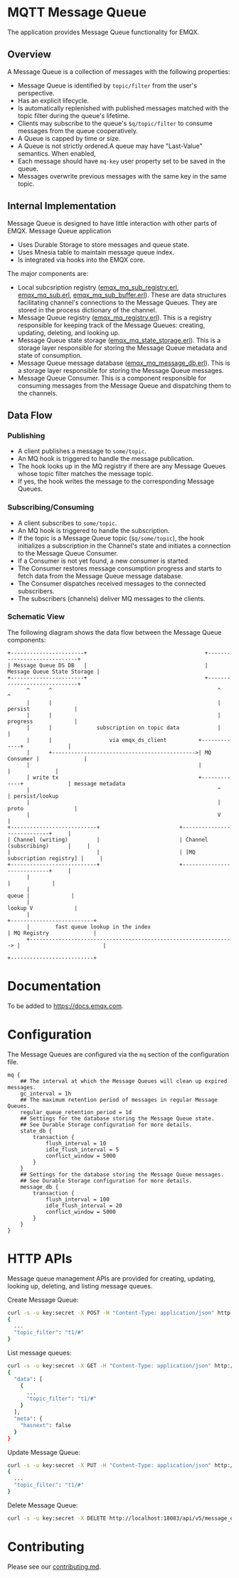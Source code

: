 # MQTT Message Queue

The application provides Message Queue functionality for EMQX.

## Overview

A Message Queue is a collection of messages with the following properties:

- Message Queue is identified by `topic/filter` from the user's perspective.
- Has an explicit lifecycle.
- Is automatically replenished with published messages matched with the topic filter during the queue's lifetime.
- Clients may subscribe to the queue's `$q/topic/filter` to consume messages from the queue cooperatively.
- A Queue is capped by time or size.
- A Queue is not strictly ordered.A queue may have "Last-Value" semantics. When enabled,
- Each message should have `mq-key` user property set to be saved in the queue.
- Messages overwrite previous messages with the same key in the same topic.

## Internal Implementation

Message Queue is designed to have little interaction with other parts of EMQX.
Message Queue application
* Uses Durable Storage to store messages and queue state.
* Uses Mnesia table to maintain message queue index.
* Is integrated via hooks into the EMQX core.

The major components are:
* Local subcsription registry ([emqx_mq_sub_registry.erl](./src/emqx_mq_sub_registry.erl), [emqx_mq_sub.erl](./src/emqx_mq_sub.erl), [emqx_mq_sub_buffer.erl](./src/emqx_mq_sub_buffer.erl)). These are data structures
facilitating channel's connections to the Message Queues. They are stored in the process dictionary of the channel.
* Message Queue registry ([emqx_mq_registry.erl](./src/emqx_mq_registry.erl)). This is a registry responsible for keeping track of the Message Queues: creating, updating, deleting, and looking up.
* Message Queue state storage ([emqx_mq_state_storage.erl](./src/emqx_mq_state_storage.erl)). This is a storage layer responsible for storing the Message Queue metadata and state of consumption.
* Message Queue message database ([emqx_mq_message_db.erl](./src/emqx_mq_message_db.erl)). This is a storage layer responsible for storing the Message Queue messages.
* Message Queue Consumer. This is a component responsible for consuming messages from the Message Queue and dispatching them to the channels.

## Data Flow

### Publishing

* A client publishes a message to `some/topic`.
* An MQ hook is triggered to handle the message publication.
* The hook looks up in the MQ registry if there are any Message Queues whose topic filter matches the message topic.
* If yes, the hook writes the message to the corresponding Message Queues.

### Subscribing/Consuming

* A client subscribes to `some/topic`.
* An MQ hook is triggered to handle the subscription.
* If the topic is a Message Queue topic (`$q/some/topic`), the hook initializes a subscription in the Channel's state and
initiates a connection to the Message Queue Consumer.
* If a Consumer is not yet found, a new consumer is started.
* The Consumer restores message consumption progress and starts to fetch data from the Message Queue message database.
* The Consumer dispatches received messages to the connected subscribers.
* The subscribers (channels) deliver MQ messages to the clients.

### Schematic View

The following diagram shows the data flow between the Message Queue components:

```ascii
+-----------------------+                                     +-----------------------------+
| Message Queue DS DB   |                                     | Message Queue State Storage |
+-----------------------+                                     +-----------------------------+
      ^      ^                                                    ^                      ^
      |      |                                                    | persist              |
      |      |                                                    | progress             |
      |      |              subscription on topic data            |                      |
      |      |                  via emqx_ds_client          +-------------+              |
      |      +--------------------------------------------->| MQ Consumer |              |
      |                                                     |             |              |
      | write tx                                            +-------------+              | message metadata
      |                                                           ^                      | persist/lookup
      |                                                           | proto                |
      |                                                           V                      |
+---------------------------+                         +----------------------------+     |
| Channel (writing)         |                         | Channel (subscribing)      |     |
|                           |                         | [MQ subscription registry] |     |
+---------------------------+                         +----------------------------+     |
      |                                                                    |             |
      |                                                              queue |             |
      |                                                             lookup V             |
      |                                                                  +--------------------------+
      |        fast queue lookup in the index                            | MQ Registry              |
      +----------------------------------------------------------------> |                          |
                                                                         +--------------------------+
```

# Documentation

To be added to https://docs.emqx.com.

# Configuration

The Message Queues are configured via the `mq` section of the configuration file.

```hocon
mq {
    ## The interval at which the Message Queues will clean up expired messages.
    gc_interval = 1h
    ## The maximum retention period of messages in regular Message Queues.
    regular_queue_retention_period = 1d
    ## Settings for the database storing the Message Queue state.
    ## See Durable Storage configuration for more details.
    state_db {
        transaction {
            flush_interval = 10
            idle_flush_interval = 5
            conflict_window = 5000
        }
    }
    ## Settings for the database storing the Message Queue messages.
    ## See Durable Storage configuration for more details.
    message_db {
        transaction {
            flush_interval = 100
            idle_flush_interval = 20
            conflict_window = 5000
        }
    }
}
```

# HTTP APIs

Message queue management APIs are provided for creating, updating, looking up, deleting, and listing message queues.

Create Message Queue:

```bash
curl -s -u key:secret -X POST -H "Content-Type: application/json" http://localhost:18083/api/v5/message_queues -d '{"topic_filter": "t1/#", "is_lastvalue": false}' | jq
{
  ...
  "topic_filter": "t1/#"
}
```

List message queues:

```bash
curl -s -u key:secret -X GET -H "Content-Type: application/json" http://localhost:18083/api/v5/message_queues | jq
{
  "data": [
    {
      ...
      "topic_filter": "t1/#"
    }
  ],
  "meta": {
    "hasnext": false
  }
}
```

Update Message Queue:

```bash
curl -s -u key:secret -X PUT -H "Content-Type: application/json" http://localhost:18083/api/v5/message_queues/t1%2F%23 -d '{"dispatch_strategy": "least_inflight"}' | jq
{
  ...
  "topic_filter": "t1/#"
}
```

Delete Message Queue:

```bash
curl -s -u key:secret -X DELETE http://localhost:18083/api/v5/message_queues/t1%2F%23
```

# Contributing
Please see our [contributing.md](../../CONTRIBUTING.md).
